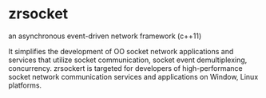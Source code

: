 # zrsocket
an asynchronous event-driven network framework (c++11)

It simplifies the development of OO socket network applications and services that utilize socket communication, 
socket event demultiplexing, concurrency. 
zrsockert is targeted for developers of high-performance socket network communication services 
and applications on Window, Linux platforms.

